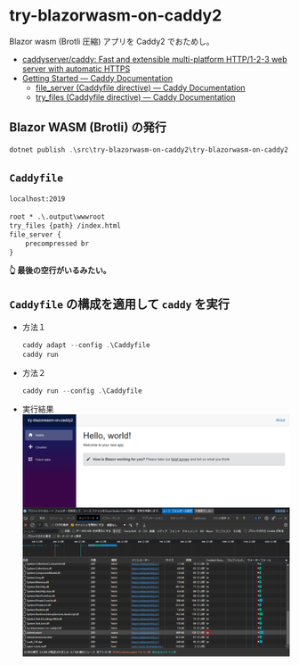 # try-blazorwasm-on-caddy2

Blazor wasm (Brotli 圧縮) アプリを Caddy2 でおためし。

* [caddyserver/caddy: Fast and extensible multi\-platform HTTP/1\-2\-3 web server with automatic HTTPS](https://github.com/caddyserver/caddy)
* [Getting Started — Caddy Documentation](https://caddyserver.com/docs/getting-started)
  * [file\_server \(Caddyfile directive\) — Caddy Documentation](https://caddyserver.com/docs/caddyfile/directives/file_server#syntax)
  * [try\_files \(Caddyfile directive\) — Caddy Documentation](https://caddyserver.com/docs/caddyfile/directives/try_files#syntax)

## Blazor WASM (Brotli) の発行
```ps1
dotnet publish .\src\try-blazorwasm-on-caddy2\try-blazorwasm-on-caddy2.csproj -o .output
```

## `Caddyfile`
```Caddyfile
localhost:2019

root * .\.output\wwwroot
try_files {path} /index.html
file_server {
	precompressed br
}

```
**👆 最後の空行がいるみたい。**

## `Caddyfile` の構成を適用して `caddy` を実行
* 方法１
    ```ps1
    caddy adapt --config .\Caddyfile
    caddy run
    ```
* 方法２
    ```ps1
    caddy run --config .\Caddyfile
    ```
* 実行結果
  ![](result.png)
